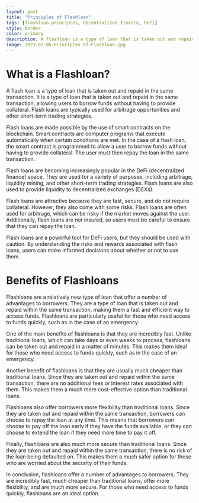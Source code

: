 ```yaml
---
layout: post
title: "Principles of Flashloan"
tags: [flashloan principles, decentralized finance, DeFi]
style: border
color: primary
description: A flashloan is a type of loan that is taken out and repaid in a single transaction on the Ethereum blockchain. It is a type of loan that is taken out and repaid in a single transaction on the Ethereum blockchain, allowing users to access funds quickly and without the need for a third-party intermediary. The loan is taken out in the form of a smart contract, and is repaid in the same transaction.
image: 2023-02-06-Principles-of-Flashloan.jpg
---
```

# What is a Flashloan?

A flash loan is a type of loan that is taken out and repaid in the same transaction. It is a type of loan that is taken out and repaid in the same transaction, allowing users to borrow funds without having to provide collateral. Flash loans are typically used for arbitrage opportunities and other short-term trading strategies.

Flash loans are made possible by the use of smart contracts on the blockchain. Smart contracts are computer programs that execute automatically when certain conditions are met. In the case of a flash loan, the smart contract is programmed to allow a user to borrow funds without having to provide collateral. The user must then repay the loan in the same transaction.

Flash loans are becoming increasingly popular in the DeFi (decentralized finance) space. They are used for a variety of purposes, including arbitrage, liquidity mining, and other short-term trading strategies. Flash loans are also used to provide liquidity to decentralized exchanges (DEXs).

Flash loans are attractive because they are fast, secure, and do not require collateral. However, they also come with some risks. Flash loans are often used for arbitrage, which can be risky if the market moves against the user. Additionally, flash loans are not insured, so users must be careful to ensure that they can repay the loan.

Flash loans are a powerful tool for DeFi users, but they should be used with caution. By understanding the risks and rewards associated with flash loans, users can make informed decisions about whether or not to use them.
# Benefits of Flashloans

Flashloans are a relatively new type of loan that offer a number of advantages to borrowers. They are a type of loan that is taken out and repaid within the same transaction, making them a fast and efficient way to access funds. Flashloans are particularly useful for those who need access to funds quickly, such as in the case of an emergency.

One of the main benefits of flashloans is that they are incredibly fast. Unlike traditional loans, which can take days or even weeks to process, flashloans can be taken out and repaid in a matter of minutes. This makes them ideal for those who need access to funds quickly, such as in the case of an emergency.

Another benefit of flashloans is that they are usually much cheaper than traditional loans. Since they are taken out and repaid within the same transaction, there are no additional fees or interest rates associated with them. This makes them a much more cost-effective option than traditional loans.

Flashloans also offer borrowers more flexibility than traditional loans. Since they are taken out and repaid within the same transaction, borrowers can choose to repay the loan at any time. This means that borrowers can choose to pay off the loan early if they have the funds available, or they can choose to extend the loan if they need more time to pay it off.

Finally, flashloans are also much more secure than traditional loans. Since they are taken out and repaid within the same transaction, there is no risk of the loan being defaulted on. This makes them a much safer option for those who are worried about the security of their funds.

In conclusion, flashloans offer a number of advantages to borrowers. They are incredibly fast, much cheaper than traditional loans, offer more flexibility, and are much more secure. For those who need access to funds quickly, flashloans are an ideal option.
